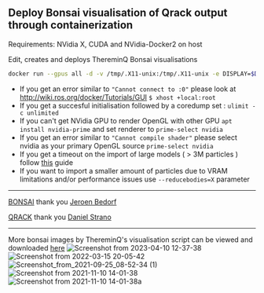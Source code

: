 ## Deploy Bonsai visualisation of Qrack output through containerization


Requirements: NVidia X, CUDA and NVidia-Docker2 on host 
<br>

Edit, creates and deploys ThereminQ Bonsai visualisations
```bash
docker run --gpus all -d -v /tmp/.X11-unix:/tmp/.X11-unix -e DISPLAY=$DISPLAY -p 6080:6080 -v /run/user/1000/gdm/Xauthority:/root/.Xauthority -h $HOSTNAME twobombs/thereminq-bonsai 
````

- If you get an error similar to `"Cannot connect to :0"` please look at http://wiki.ros.org/docker/Tutorials/GUI `$ xhost +local:root`
- If you get a succesful initialisation followed by a coredump set : `ulimit -c unlimited` 
- If you can't get NVidia GPU to render OpenGL with other GPU `apt install nvidia-prime` and set renderer to `prime-select nvidia`
- If you get an error similar to `"Cannot compile shader"` please select nvidia as your primary OpenGL source `prime-select nvidia`
- If you get a timeout on the import of large models ( > 3M particles ) follow [this](https://nvidia.custhelp.com/app/answers/detail/a_id/3029/~/using-cuda-and-x) guide
- If you want to import a smaller amount of particles due to VRAM limitations and/or performance issues use `--reducebodies=X` parameter

-----------

[BONSAI](https://github.com/treecode/Bonsai) thank you [Jeroen Bedorf](https://github.com/jbedorf)

[QRACK](https://github.com/vm6502q/qrack) thank you [Daniel Strano](https://github.com/WrathfulSpatula)

-----------

More bonsai images by ThereminQ's visualisation script can be viewed and downloaded [here](https://github.com/twobombs/thereminq-graphs)
![Screenshot from 2023-04-10 12-37-38](https://user-images.githubusercontent.com/12692227/230887892-1490ddb4-959c-45bb-98ac-28fe682f92a9.png)
![Screenshot from 2022-03-15 20-05-42](https://user-images.githubusercontent.com/12692227/158462197-9ed0bb66-cb50-4507-a4aa-58a001141386.png)
![Screenshot_from_2021-09-25_08-52-34 (1)](https://user-images.githubusercontent.com/12692227/134770011-8db48546-4853-4735-a980-cfc866d1786f.png)
![Screenshot from 2021-11-10 14-01-38](https://user-images.githubusercontent.com/12692227/141146591-1f7a8684-bdab-4b43-92d0-0f262d44a5d8.png)
![Screenshot from 2021-11-10 14-01-38a](https://user-images.githubusercontent.com/12692227/141675948-cd953c5b-5bdc-4e67-82bd-649530596788.png)
